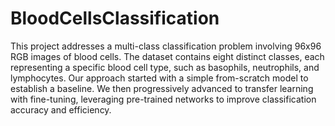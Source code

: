 # BloodCellsClassification
This project addresses a multi-class classification problem involving 96x96 RGB images of blood cells.
 The dataset contains eight distinct classes, each representing a specific blood cell type, such as basophils,
 neutrophils, and lymphocytes.
 Our approach started with a simple from-scratch model to establish a baseline. We then progressively
 advanced to transfer learning with fine-tuning, leveraging pre-trained networks to improve classification
 accuracy and efficiency.
